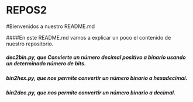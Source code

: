 # REPOS2


#Bienvenidos a nuestro README.md

####En este README.md vamos a explicar un poco el contenido de nuestro repositorio.


##### dec2bin.py, que  Convierte un número decimal positivo a binario usando un determinado número de bits.

##### bin2hex.py, que nos permite convertir un número binario a hexadecimal.

##### bin2dec.py, que nos permite convertir un número binario a decimal.

